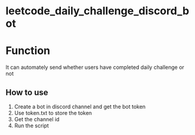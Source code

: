 # leetcode_daily_challenge_discord_bot

# Function
It can automately send whether users have completed daily challenge or not

## How to use
1. Create a bot in discord channel and get the bot token
2. Use token.txt to store the token
3. Get the channel id
4. Run the script
